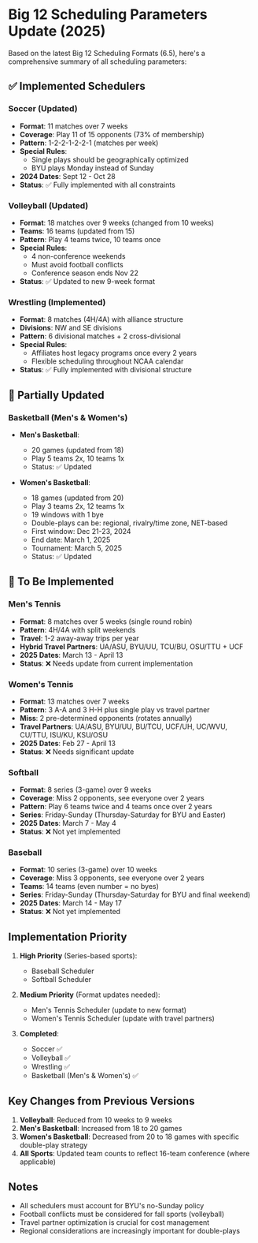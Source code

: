 # Big 12 Scheduling Parameters Update (2025)

Based on the latest Big 12 Scheduling Formats (6.5), here's a comprehensive summary of all scheduling parameters:

## ✅ Implemented Schedulers

### Soccer (Updated)
- **Format**: 11 matches over 7 weeks
- **Coverage**: Play 11 of 15 opponents (73% of membership)
- **Pattern**: 1-2-2-1-2-2-1 (matches per week)
- **Special Rules**: 
  - Single plays should be geographically optimized
  - BYU plays Monday instead of Sunday
- **2024 Dates**: Sept 12 - Oct 28
- **Status**: ✅ Fully implemented with all constraints

### Volleyball (Updated) 
- **Format**: 18 matches over 9 weeks (changed from 10 weeks)
- **Teams**: 16 teams (updated from 15)
- **Pattern**: Play 4 teams twice, 10 teams once
- **Special Rules**:
  - 4 non-conference weekends
  - Must avoid football conflicts
  - Conference season ends Nov 22
- **Status**: ✅ Updated to new 9-week format

### Wrestling (Implemented)
- **Format**: 8 matches (4H/4A) with alliance structure
- **Divisions**: NW and SE divisions
- **Pattern**: 6 divisional matches + 2 cross-divisional
- **Special Rules**:
  - Affiliates host legacy programs once every 2 years
  - Flexible scheduling throughout NCAA calendar
- **Status**: ✅ Fully implemented with divisional structure

## 📝 Partially Updated

### Basketball (Men's & Women's)
- **Men's Basketball**: 
  - 20 games (updated from 18)
  - Play 5 teams 2x, 10 teams 1x
  - Status: ✅ Updated
  
- **Women's Basketball**:
  - 18 games (updated from 20) 
  - Play 3 teams 2x, 12 teams 1x
  - 19 windows with 1 bye
  - Double-plays can be: regional, rivalry/time zone, NET-based
  - First window: Dec 21-23, 2024
  - End date: March 1, 2025
  - Tournament: March 5, 2025
  - Status: ✅ Updated

## 🚧 To Be Implemented

### Men's Tennis
- **Format**: 8 matches over 5 weeks (single round robin)
- **Pattern**: 4H/4A with split weekends
- **Travel**: 1-2 away-away trips per year
- **Hybrid Travel Partners**: UA/ASU, BYU/UU, TCU/BU, OSU/TTU + UCF
- **2025 Dates**: March 13 - April 13
- **Status**: ❌ Needs update from current implementation

### Women's Tennis  
- **Format**: 13 matches over 7 weeks
- **Pattern**: 3 A-A and 3 H-H plus single play vs travel partner
- **Miss**: 2 pre-determined opponents (rotates annually)
- **Travel Partners**: UA/ASU, BYU/UU, BU/TCU, UCF/UH, UC/WVU, CU/TTU, ISU/KU, KSU/OSU
- **2025 Dates**: Feb 27 - April 13
- **Status**: ❌ Needs significant update

### Softball
- **Format**: 8 series (3-game) over 9 weeks
- **Coverage**: Miss 2 opponents, see everyone over 2 years
- **Pattern**: Play 6 teams twice and 4 teams once over 2 years
- **Series**: Friday-Sunday (Thursday-Saturday for BYU and Easter)
- **2025 Dates**: March 7 - May 4
- **Status**: ❌ Not yet implemented

### Baseball
- **Format**: 10 series (3-game) over 10 weeks  
- **Coverage**: Miss 3 opponents, see everyone over 2 years
- **Teams**: 14 teams (even number = no byes)
- **Series**: Friday-Sunday (Thursday-Saturday for BYU and final weekend)
- **2025 Dates**: March 14 - May 17
- **Status**: ❌ Not yet implemented

## Implementation Priority

1. **High Priority** (Series-based sports):
   - Baseball Scheduler
   - Softball Scheduler

2. **Medium Priority** (Format updates needed):
   - Men's Tennis Scheduler (update to new format)
   - Women's Tennis Scheduler (update with travel partners)

3. **Completed**:
   - Soccer ✅
   - Volleyball ✅
   - Wrestling ✅
   - Basketball (Men's & Women's) ✅

## Key Changes from Previous Versions

1. **Volleyball**: Reduced from 10 weeks to 9 weeks
2. **Men's Basketball**: Increased from 18 to 20 games
3. **Women's Basketball**: Decreased from 20 to 18 games with specific double-play strategy
4. **All Sports**: Updated team counts to reflect 16-team conference (where applicable)

## Notes

- All schedulers must account for BYU's no-Sunday policy
- Football conflicts must be considered for fall sports (volleyball)
- Travel partner optimization is crucial for cost management
- Regional considerations are increasingly important for double-plays